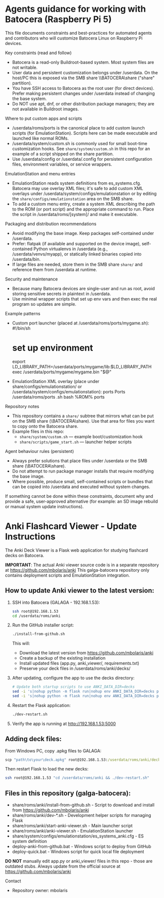 Agents guidance for working with Batocera (Raspberry Pi 5)
=========================================================

This file documents constraints and best-practices for automated agents and contributors who will customize Batocera Linux on Raspberry Pi devices.

Key constraints (read and follow)
- Batocera is a read-only Buildroot-based system. Most system files are not writable.
- User data and persistent customization belongs under /userdata. On the host/PC this is exposed via the SMB share \\\\BATOCERA\\share (\"share\" partition).
- You have SSH access to Batocera as the root user (for direct devices). Prefer making persistent changes under /userdata instead of changing the base system.
- Do NOT use apt, dnf, or other distribution package managers; they are not available in Buildroot images.

Where to put custom apps and scripts
- /userdata/roms/ports is the canonical place to add custom launch scripts (for EmulationStation). Scripts here can be made executable and launched like normal ROMs.
- /userdata/system/custom.sh is commonly used for small boot-time customization hooks. See `share/system/custom.sh` in this repo for an example of a script shipped on the share partition.
- Use /userdata/config or /userdata/.config for persistent configuration files, environment variables, or service wrappers.

EmulationStation and menu entries
- EmulationStation reads system definitions from es_systems.cfg. Batocera may use overlay XML files; it's safe to add custom XML overlays under /userdata/system/configs/emulationstation or by editing the `share/configs/emulationstation` area on the SMB share.
- To add a custom menu entry, create a system XML describing the path to the ROM (or port script) and the appropriate command to run. Place the script in /userdata/roms/[system]/ and make it executable.

Packaging and distribution recommendations
- Avoid modifying the base image. Keep packages self-contained under /userdata.
- Prefer: flatpak (if available and supported on the device image), self-contained Python virtualenvs in /userdata (e.g., /userdata/venvs/myapp), or statically linked binaries copied into /userdata/bin.
- If large files are needed, store them in the SMB share `share/` and reference them from /userdata at runtime.

Security and maintenance
- Because many Batocera devices are single-user and run as root, avoid storing sensitive secrets in plaintext in /userdata.
- Use minimal wrapper scripts that set up env vars and then exec the real program so updates are simple.

Example patterns
- Custom port launcher (placed at /userdata/roms/ports/mygame.sh):
  #!/bin/sh
  # set up environment
  export LD_LIBRARY_PATH=/userdata/ports/mygame/lib:$LD_LIBRARY_PATH
  exec /userdata/ports/mygame/mygame.bin "$@"

- EmulationStation XML overlay (place under share/configs/emulationstation/ or /userdata/system/configs/emulationstation):
  <system>
    <name>ports</name>
    <fullname>Ports</fullname>
    <path>/userdata/roms/ports</path>
    <extension>.sh</extension>
    <command>bash %ROM%</command>
    <platform>ports</platform>
  </system>

Repository notes
- This repository contains a `share/` subtree that mirrors what can be put on the SMB share (\\BATOCERA\\share). Use that area for files you want to copy onto the Batocera share.
- Example files in this repo:
  - `share/system/custom.sh` — example boot/customization hook
  - `share/scripts/game_start.sh` — launcher helper scripts

Agent behaviour rules (persistent)
- Always prefer solutions that place files under /userdata or the SMB share (\\BATOCERA\\share).
- Do not attempt to run package manager installs that require modifying the base image.
- Where possible, produce small, self-contained scripts or bundles that can be copied into /userdata and executed without system changes.

If something cannot be done within these constraints, document why and provide a safe, user-approved alternative (for example: an SD image rebuild or manual system update instructions).

Anki Flashcard Viewer - Update Instructions
============================================

The Anki Deck Viewer is a Flask web application for studying flashcard decks on Batocera.

**IMPORTANT**: The actual Anki viewer source code is in a separate repository at https://github.com/mbolaris/anki
This galga-batocera repository only contains deployment scripts and EmulationStation integration.

How to update Anki viewer to the latest version:
-------------------------------------------------

1. SSH into Batocera (GALAGA - 192.168.1.53):
   ```bash
   ssh root@192.168.1.53
   cd /userdata/roms/anki
   ```

2. Run the GitHub installer script:
   ```bash
   ./install-from-github.sh
   ```

   This will:
   - Download the latest version from https://github.com/mbolaris/anki
   - Create a backup of the existing installation
   - Install updated files (app.py, anki_viewer/, requirements.txt)
   - Preserve your deck files in /userdata/roms/anki/decks/

3. After updating, configure the app to use the decks directory:
   ```bash
   # Update both startup scripts to use ANKI_DATA_DIR=decks
   sed -i 's|nohup python -m flask run|nohup env ANKI_DATA_DIR=decks python -m flask run|' dev-restart.sh
   sed -i 's|nohup python -m flask run|nohup env ANKI_DATA_DIR=decks python -m flask run|' start-anki-viewer.sh
   ```

4. Restart the Flask application:
   ```bash
   ./dev-restart.sh
   ```

5. Verify the app is running at http://192.168.1.53:5000

Adding deck files:
------------------

From Windows PC, copy .apkg files to GALAGA:
```cmd
scp "path\to\your\deck.apkg" root@192.168.1.53:/userdata/roms/anki/decks/
```

Then restart Flask to load the new decks:
```bash
ssh root@192.168.1.53 "cd /userdata/roms/anki && ./dev-restart.sh"
```

Files in this repository (galga-batocera):
------------------------------------------

- share/roms/anki/install-from-github.sh - Script to download and install from https://github.com/mbolaris/anki
- share/roms/anki/dev-*.sh - Development helper scripts for managing Flask
- share/roms/anki/start-anki-viewer.sh - Main launcher script
- share/roms/anki/anki-viewer.sh - EmulationStation launcher
- share/system/configs/emulationstation/es_systems_anki.cfg - ES system definition
- deploy-anki-from-github.bat - Windows script to deploy from GitHub
- deploy-quick.bat - Windows script for quick local file deployment

**DO NOT** manually edit app.py or anki_viewer/ files in this repo - those are outdated stubs.
Always update from the official source at https://github.com/mbolaris/anki

Contact
- Repository owner: mbolaris
